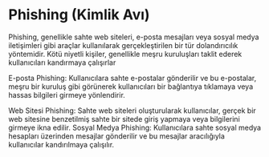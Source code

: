 # Phishing (Kimlik Avı)

Phishing, genellikle sahte web siteleri, e-posta mesajları veya sosyal medya
iletişimleri gibi araçlar kullanılarak gerçekleştirilen bir tür dolandırıcılık yöntemidir.
Kötü niyetli kişiler, genellikle meşru kuruluşları taklit ederek kullanıcıları kandırmaya
çalışırlar

E-posta Phishing: Kullanıcılara sahte e-postalar gönderilir ve bu e-postalar, meşru bir
kuruluş gibi görünerek kullanıcıları bir bağlantıya tıklamaya veya hassas bilgileri
girmeye yönlendirir.

Web Sitesi Phishing: Sahte web siteleri oluşturularak kullanıcılar, gerçek bir web
sitesine benzetilmiş sahte bir sitede giriş yapmaya veya bilgilerini girmeye ikna edilir.
Sosyal Medya Phishing: Kullanıcılara sahte sosyal medya hesapları üzerinden
mesajlar gönderilir ve bu mesajlar aracılığıyla kullanıcılar kandırılmaya çalışılır.
